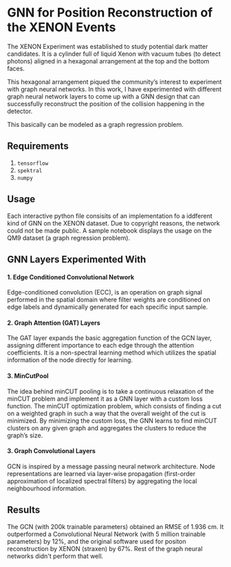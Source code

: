 # GNN for Position Reconstruction of the XENON Events

The XENON Experiment was established to study potential dark matter candidates. It is a cylinder full of liquid Xenon with vacuum tubes (to detect photons) aligned in a hexagonal arrangement at the top and the bottom faces.

This hexagonal arrangement piqued the community’s interest to experiment with graph neural networks. In this work, I have experimented with different graph neural network layers to come up with a GNN design that can successfully reconstruct the position of the collision happening in the detector.

This basically can be modeled as a graph regression problem.

 ## Requirements
 1. ```tensorflow```
 2. ```spektral```
 3. ```numpy```


 ## Usage
Each interactive python file consisits of an implementation fo a iddferent kind of GNN on the XENON dataset. Due to copyright reasons, the network could not be made public. A sample notebook displays the usage on the QM9 dataset (a graph regression problem).

## GNN Layers Experimented With

#### 1. Edge Conditioned Convolutional Network

Edge-conditioned convolution
(ECC), is an operation on graph signal performed in the spatial domain where filter weights are conditioned on edge
labels and dynamically generated for each specific input sample.

#### 2. Graph Attention (GAT) Layers

The GAT layer expands the basic aggregation function of the GCN layer, assigning different importance to each edge through the attention coefficients. It is a non-spectral learning method which utilizes the spatial information of the node directly for learning.

#### 3. MinCutPool

The idea behind minCUT pooling is to take a continuous relaxation of the minCUT problem and implement it as a GNN layer with a custom loss function.  The minCUT optimization problem, which consists of finding a cut on a weighted graph in such a way that the overall weight of the cut is minimized. By minimizing the custom loss, the GNN learns to find minCUT clusters on any given graph and aggregates the clusters to reduce the graph’s size.


#### 3. Graph Convolutional Layers

GCN is inspired by a message passing neural network architecture. Node representations are learned via layer-wise propagation (first-order approximation of localized spectral filters) by aggregating the local neighbourhood information.

## Results
The GCN (with 200k trainable parameters) obtained an RMSE of 1.936 cm. It outperformed a Convolutional Neural Network (with 5 million trainable parameters) by 12%, and the original software used for positon reconstruction by XENON (straxen) by 67%. Rest of the graph neural networks didn't perform that well.
